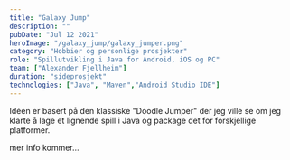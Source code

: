 ```yaml
---
title: "Galaxy Jump"
description: ""
pubDate: "Jul 12 2021"
heroImage: "/galaxy_jump/galaxy_jumper.png"
category: "Hobbier og personlige prosjekter"
role: "Spillutvikling i Java for Android, iOS og PC"
team: ["Alexander Fjellheim"]
duration: "sideprosjekt"
technologies: ["Java", "Maven","Android Studio IDE"]
---
```

<section>
<p>
    Idéen er basert på den klassiske "Doodle Jumper" der jeg ville se om jeg klarte å lage et lignende spill i Java og package det for forskjellige platformer.
</p>

<p>
    mer info kommer...
</p>


</section>